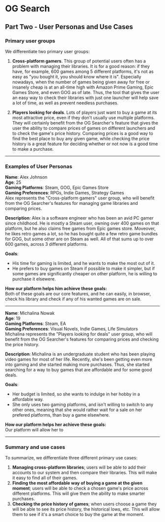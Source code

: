 # OG Search

## Part Two - User Personas and Use Cases

### **Primary user groups**

We differentiate two primary user groups:

1. **Cross-platform gamers**. 
    This group of potential users often has a problem with managing their libraries. It is for a good reason: if they have, for example, 600 games among 5 different platforms, it's not as easy as "you bought it, you should know where it is". Especially nowadays, when the number of games being given away for free or insanely cheap is at an all-time high with Amazon Prime Gaming, Epic Games Store, and even GOG as of late. Thus, the tool that gives the user an easy way to check their libraries with just one launcher will help save a lot of time, as well as prevent needless purchases.

2. **Players looking for deals**. Lots of players just want to buy a game at its most attractive price, even if they don't usually use multiple platforms. They will certainly benefit from the OG Searcher's feature that gives the user the ability to compare prices of games on different launchers and to check the game's price history. Comparing prices is a good way to find the best place to buy any given game, while checking the price history is a great feature for deciding whether or not now is a good time to make a purchase.

---

### **Examples of User Personas**

**Name**: Alex Johnson\
**Age**: 25\
**Gaming Platforms**: Steam, GOG, Epic Games Store\
**Gaming Preferences**: RPGs, Indie Games, Strategy Games\
Alex represents the "Cross-platform gamers" user group, who will benefit from the OG Searcher's features for managing game libraries and comparing prices.

**Description**: Alex is a software engineer who has been an avid PC gamer since childhood. He is mostly a Steam user, owning over 400 games on that platform, but he also claims free games from Epic games store. Moveover, he likes retro games a lot, so he has bought quite a few retro game bundles for GOG, but some other are on Steam as well. All of that sums up to over 600 games, across 3 different platforms.

**Goals**:
- His time for gaming is limited, and he wants to make the most out of it.
- He prefers to buy games on Steam if possible to make it simpler, but if some games are significantly cheaper on other platform, he is willing to purchase it elsewere.

**How our platform helps him achieve these goals:**\
Both of these goals are our core features, and he can easily, in browser, check his library and check if any of his wanted games are on sale.

---

**Name**: Michalina Nowak\
**Age**: 19\
**Gaming Platforms**: Steam, EA\
**Gaming Preferences**: Visual Novels, Indie Games, Life Simulators\
Michalina represents the "Players looking for deals" user group, who will benefit from the OG Searcher's features for comparing prices and checking the price history.

**Description**: Michalina is an undergraduate student who has been playing video games for most of her life. Recently, she's been getting even more into gaming and she started making more purchases. Thus, she started searching for a way to buy games that are affordable and for some good deals.

**Goals**:
- Her budget is limited, so she wants to indulge in her hobby in a affordable way.
- She only uses two gaming platforms, and isn't willing to switch to any other ones, meaning that she would rather wait for a sale on her prefered platforms, than buy a game elsewhere.

**How our platform helps her achieve these goals:**\
Our platform will allow her to 

---

### Summary and use cases

To summarize, we differentiate three different primary use cases:

1. **Managing cross-platform libraries**; users will be able to add their accounts to our system and then compare their libraries. This will make it easy to find all of their games. 
2. **Finding the most affordable way of buying a game at the given moment**; users will be able to check a chosen game's price across different platforms. This will give them the ability to make smarter purchases.
3. **Checking the price history of games**; when users choose a game they will be able to see its price history, the historical lows, etc. This will allow them to see if it's a smart choice to buy the game at the moment.

